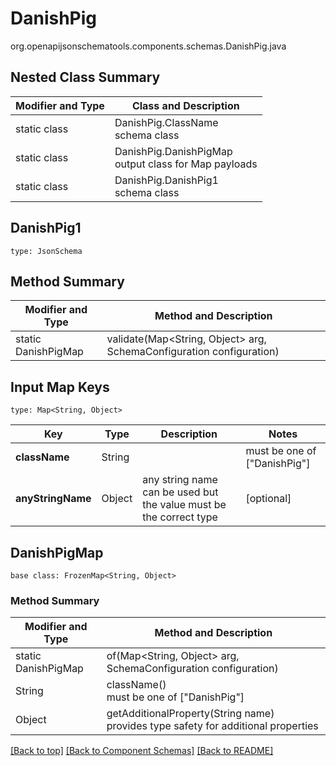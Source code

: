 # DanishPig
org.openapijsonschematools.components.schemas.DanishPig.java

## Nested Class Summary
| Modifier and Type | Class and Description |
| ----------------- | ---------------------- |
| static class | DanishPig.ClassName<br> schema class |
| static class | DanishPig.DanishPigMap<br> output class for Map payloads |
| static class | DanishPig.DanishPig1<br> schema class |

## DanishPig1
```
type: JsonSchema
```

## Method Summary
| Modifier and Type | Method and Description |
| ----------------- | ---------------------- |
| static DanishPigMap | validate(Map<String, Object> arg, SchemaConfiguration configuration) |

## Input Map Keys
```
type: Map<String, Object>
```
Key | Type |  Description | Notes
------------ | ------------- | ------------- | -------------
**className** | String |  | must be one of ["DanishPig"]
**anyStringName** | Object | any string name can be used but the value must be the correct type | [optional]

## DanishPigMap
```
base class: FrozenMap<String, Object>
```

### Method Summary
| Modifier and Type | Method and Description |
| ----------------- | ---------------------- |
| static DanishPigMap | of(Map<String, Object> arg, SchemaConfiguration configuration) |
| String | className()<br> must be one of ["DanishPig"] |
| Object | getAdditionalProperty(String name)<br>provides type safety for additional properties |

[[Back to top]](#top) [[Back to Component Schemas]](../../../README.md#Component-Schemas) [[Back to README]](../../../README.md)
